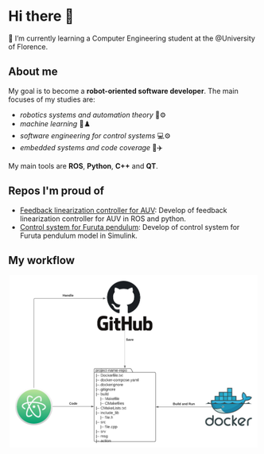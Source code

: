 # Hi there 👋
🌱 I’m currently learning a Computer Engineering student at the @University of Florence.

## About me
 My goal is to become a **robot-oriented software developer**. The main focuses of my studies are: 
- *robotics systems and automation theory* 🤖⚙️
- *machine learning* 🧠♟️
- *software engineering for control systems* 💻⚙️
- *embedded systems and code coverage* 🚀✈️

 My main tools are **ROS**, **Python**, **C++** and **QT**.

## Repos I'm proud of
- [Feedback linearization controller for AUV](https://github.com/AngeloDamante/AUV_feedback_linearization_controller): Develop of feedback linearization controller for AUV in ROS and python.
- [Control system for Furuta pendulum](https://github.com/AngeloDamante/Furuta_pendulum): Develop of control system for Furuta pendulum model in Simulink.

## My workflow
<p align="center">
 <img src="workflow.png" width="500" />
</p>
